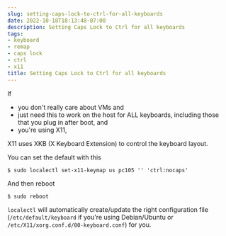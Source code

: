 ```yaml
---
slug: setting-caps-lock-to-ctrl-for-all-keyboards
date: 2022-10-18T18:13:48-07:00
description: Setting Caps Lock to Ctrl for all keyboards
tags:
- keyboard
- remap
- caps lock
- ctrl
- x11
title: Setting Caps Lock to Ctrl for all keyboards
---
```


If

+ you don't really care about VMs and
+ just need this to work on the host for ALL keyboards, including those that you plug in after boot, and
+ you're using X11,

X11 uses XKB (X Keyboard Extension) to control the keyboard layout.

You can set the default with this

```
$ sudo localectl set-x11-keymap us pc105 '' 'ctrl:nocaps'
```

And then reboot

```
$ sudo reboot
```

`localectl` will automatically create/update the right configuration file (`/etc/default/keyboard` if you're using Debian/Ubuntu or `/etc/X11/xorg.conf.d/00-keyboard.conf`) for you.
